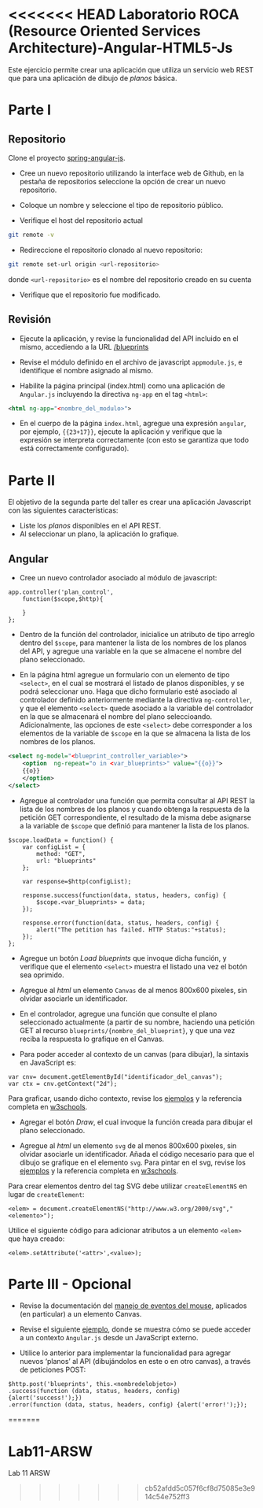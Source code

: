 <<<<<<< HEAD
Laboratorio ROCA (Resource Oriented Services Architecture)-Angular-HTML5-Js
===========================================================================

Este ejercicio permite crear una aplicación que utiliza un servicio web
REST que para una aplicación de dibujo de *planos* básica.

Parte I
=======

Repositorio
-----------

Clone el proyecto [spring-angular-js](https://github.com/ARSW-ECI/spring-angular-js).

* Cree un nuevo repositorio utilizando la interface web de Github, en
  la pestaña de repositorios seleccione la opción de crear un nuevo
  repositorio.

* Coloque un nombre y seleccione el tipo de repositorio público.

* Verifique el host del repositorio actual
`````bash
git remote -v
`````
  
* Redireccione el repositorio clonado al nuevo repositorio:
`````bash
git remote set-url origin <url-repositorio>
`````
donde `<url-repositorio>` es el nombre del repositorio creado en su cuenta

* Verifique que el repositorio fue modificado.

Revisión
--------

* Ejecute la aplicación, y revise la funcionalidad del API incluido en el mismo, accediendo a la URL 
[/blueprints](http://localhost:8080/blueprints)

* Revise  el  módulo  definido  en  el  archivo  de  javascript  `appmodule.js`,  e identifique el nombre asignado al mismo.

* Habilite la página principal (index.html) como una aplicación de `Angular.js` incluyendo la directiva `ng-app` en el tag `<html>`:
````xml
<html ng-app="<nombre_del_modulo>">
````
* En  el cuerpo  de  la  página `index.html`,  agregue  una expresión `angular`, por  ejemplo, `{{23+17}}`, ejecute  la  aplicación  y  verifique que la  expresión se interpreta  correctamente  (con  esto  se  garantiza  que  todo está correctamente configurado).

Parte II
========

El objetivo de la segunda parte del taller es crear una aplicación Javascript con las siguientes características:

* Liste los *planos* disponibles en el API REST.
* Al seleccionar un plano, la aplicación lo grafique.

Angular
-------

* Cree un nuevo controlador asociado al módulo de javascript:
````Js
app.controller('plan_control', 
    function($scope,$http){
        
    }
};
````

* Dentro de la función del controlador, 
inicialice un atributo de tipo arreglo dentro del `$scope`, 
para mantener la lista de los nombres de los planos del API, 
y agregue una variable en la que se almacene el nombre del plano seleccionado.

* En  la  página  html agregue un  formulario  con  un  elemento  de  tipo `<select>`,
en  el  cual  se  mostrará  el  listado  de  planos  disponibles,
y  se podrá  seleccionar  uno. 
Haga  que  dicho  formulario  esté  asociado  al controlador  definido  anteriormente
mediante  la  directiva  `ng-controller`,  y que el elemento `<select>` quede 
asociado a la variable del controlador en la que se almacenará 
el nombre del plano seleccioando. Adicionalmente, las opciones  de  este 
`<select>` debe  corresponder  a  los  elementos  de  la variable  de  `$scope` 
en  la  que  se almacena  la  lista  de  los  nombres  de  los planos.

````xml
<select ng-model="<blueprint_controller_variable>">
    <option  ng-repeat="o in <var_blueprints>" value="{{o}}">
    {{o}}
    </option>
</select>
````

* Agregue al controlador una  función  que  permita  consultar  al  API  REST
la  lista  de  los  nombres  de los  planos y cuando obtenga la respuesta 
de la petición GET correspondiente, el resultado de la misma debe asignarse 
a la variable de `$scope` que definió para mantener la lista de los planos. 

```Js
$scope.loadData = function() {
    var configList = {
        method: "GET",
        url: "blueprints"
    };

    var response=$http(configList);

    response.success(function(data, status, headers, config) {
        $scope.<var_blueprints> = data;
    });

    response.error(function(data, status, headers, config) {
        alert("The petition has failed. HTTP Status:"+status);
    });
};
```

* Agregue  un  botón *Load blueprints* que  invoque  dicha  función,
y  verifique que el elemento `<select>` muestra el listado una vez
el botón sea oprimido.

* Agregue al *html* un  elemento  `Canvas`  de  al  menos  800x600  pixeles,
sin  olvidar asociarle un identificador.

* En el controlador, agregue una función que consulte el plano seleccionado
actualmente (a partir de su nombre, haciendo una petición GET al recurso 
`blueprints/{nombre_del_blueprint}`,   y   que   una   vez   reciba
la respuesta lo grafique en el Canvas. 

* Para poder acceder al contexto de un canvas (para dibujar), la sintaxis en JavaScript es:

````Js
var cnv= document.getElementById("identificador_del_canvas");
var ctx = cnv.getContext("2d");
````

Para  graficar,  usando  dicho  contexto,  revise los [ejemplos](www.w3schools.com/html/html5_canvas.asp) 
y la  referencia  completa  en [w3schools](http://www.w3schools.com/tags/ref_canvas.asp).

* Agregar el botón *Draw*, el cual invoque la función creada para dibujar el plano seleccionado.

* Agregue al *html* un elemento `svg` de al menos 800x600 pixeles, sin olvidar asociarle un identificador. 
Añada el código necesario para que el dibujo se grafique en el elemento `svg`. Para pintar en el svg,
revise los [ejemplos](http://www.w3schools.com/svg/svg_inhtml.asp) 
y la  referencia  completa  en [w3schools](http://www.w3schools.com/svg/svg_reference.asp).

Para crear elementos dentro del tag SVG debe utilizar `createElementNS` en lugar de `createElement`:
```Js
<elem> = document.createElementNS("http://www.w3.org/2000/svg","<elemento>");
```

Utilice el siguiente código para adicionar atributos a un elemento `<elem>` que haya creado:
```
<elem>.setAttribute('<attr>',<value>);
```

Parte III - Opcional
====================

* Revise la documentación del [manejo de eventos del mouse](http://www.informit.com/articles/article.aspx?p=1903884&seqNum=6),
aplicados (en particular) a un elemento Canvas.

* Revise el siguiente [ejemplo](http://plnkr.co/edit/WVNDG9sgYgoWaNlrNCVC?p=preview), donde se muestra cómo se puede acceder a un contexto `Angular.js` desde un JavaScript externo.

*  Utilice lo anterior para implementar la funcionalidad para agregar nuevos ‘planos’ al API (dibujándolos  en  este  o  en  otro  canvas),  a  través  de  peticiones POST:

```Js
$http.post('blueprints', this.<nombredelobjeto>)
.success(function (data, status, headers, config) {alert('success!');})
.error(function (data, status, headers, config) {alert('error!');});
```

=======
# Lab11-ARSW
Lab 11 ARSW
>>>>>>> cb52afdd5c057f6cf8d75085e3e914c54e752ff3
